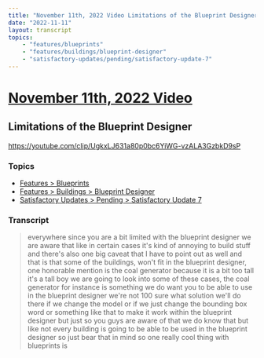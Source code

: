```yaml
---
title: "November 11th, 2022 Video Limitations of the Blueprint Designer"
date: "2022-11-11"
layout: transcript
topics:
    - "features/blueprints"
    - "features/buildings/blueprint-designer"
    - "satisfactory-updates/pending/satisfactory-update-7"
---
```

# [November 11th, 2022 Video](../2022-11-11.md)
## Limitations of the Blueprint Designer
https://youtube.com/clip/UgkxLJ631a80p0bc6YiWG-vzALA3GzbkD9sP

### Topics
* [Features > Blueprints](../topics/features/blueprints.md)
* [Features > Buildings > Blueprint Designer](../topics/features/buildings/blueprint-designer.md)
* [Satisfactory Updates > Pending > Satisfactory Update 7](../topics/satisfactory-updates/pending/satisfactory-update-7.md)

### Transcript

> everywhere since you are a bit limited with the blueprint designer we are aware that like in certain cases it's kind of annoying to build stuff and there's also one big caveat that I have to point out as well and that is that some of the buildings, won't fit in the blueprint designer, one honorable mention is the coal generator because it is a bit too tall it's a tall boy we are going to look into some of these cases, the coal generator for instance is something we do want you to be able to use in the blueprint designer we're not 100 sure what solution we'll do there if we change the model or if we just change the bounding box word or something like that to make it work within the blueprint designer but just so you guys are aware of that we do know that but like not every building is going to be able to be used in the blueprint designer so just bear that in mind so one really cool thing with blueprints is

